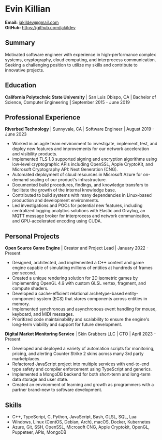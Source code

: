 # Evin Killian
**Email:** jakildev@gmail.com\
**GitHub:** https://github.com/jakildev

## Summary
Motivated software engineer with experience in high-performance complex systems, cryptography, cloud computing, and interprocess communication. Seeking a challenging position to utilize my skills and contribute to innovative projects.

## Education
**California Polytechnic State University** | San Luis Obispo, CA | Bachelor of Science, Computer Engineering | September 2015 - June 2019

## Professional Experience
**Riverbed Technology**  |  Sunnyvale, CA  |  Software Engineer  |  August 2019 - June 2023
- Worked in an agile team environment to investigate, implement, test, and deploy new features and improvements for our network acceleration and visibility products.
- Implemented TLS 1.3 supported signing and encryption algorithms using low-level cryptographic APIs including OpenSSL, Apple CryptoKit, and Microsoft Cryptography API: Next Generation (CNG).
- Automated deployment of cloud resources in Microsoft Azure for on-demand scaling of our product's infrastructure.
- Documented build procedures, findings, and knowledge transfers to facilitate the growth of the internal knowledge base.
- Contributed to build systems with many dependencies in Linux-based production and development environments.
- Led investigations and POCs for potential new features, including centralized logging analytics solutions with Elastic and Graylog, an MQTT message broker for interprocess and network communication, and GPU-accelerated encoding using CUDA.

## Personal Projects
**Open Source Game Engine**  |  Creator and Project Lead  | January 2022 - Present
- Designed, architected, and implemented a C++ content and game engine capable of simulating millions of entities at hundreds of frames per second.
- Created a unique rendering solution for 2D isometric games by implementing OpenGL 4.6 with custom GLSL vertex, fragment, and compute shaders.
- Developed a cache-efficient relational archetype-based entity-component-system (ECS) that stores components across entities in memory.
- Implemented synchronous and asynchronous event handling for mouse, keyboard, and MIDI messages.
- Prioritized code maintainability and scalability to ensure the engine's long-term viability and support for future development.

**Digital Market Monitoring Service** | Skin Grabbers LLC | CTO | April 2023 - Present
- Developed and deployed a variety of automation scripts for monitoring, pricing, and alerting Counter Strike 2 skins across many 3rd party marketplaces.
- Refactored JavaScript project into multiple services with end-to-end type safety and compiler enforcement using TypeScript and generics.
- Implemented a MongoDB backend for both short-term and long-term data storage and user state.
- Created an environment of learning and growth as programmers with a partner brand-new to software development.

## Skills
- C++, TypeScript, C, Python, JavaScript, Bash, GLSL, SQL, Lua
- Windows, Linux (CentOS, Debian, Arch), macOS, Docker, Kubernetes
- Azure, Git, SSH, OpenSSL, Microsoft CNG, Apple Cryptokit, OpenGL, Puppeteer, APIs, MongoDB